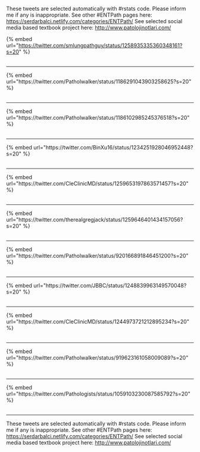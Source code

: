 

These tweets are selected automatically with #rstats code. Please inform me if any is inappropriate.
See other #ENTPath pages here: https://serdarbalci.netlify.com/categories/ENTPath/ 
See selected social media based textbook project here: http://www.patolojinotlari.com/

{% embed url="https://twitter.com/smlungpathguy/status/1258935335360348161?s=20" %}<br>
<br>
<hr>
{% embed url="https://twitter.com/Patholwalker/status/1186291043903258625?s=20" %}<br>
<br>
<hr>
{% embed url="https://twitter.com/Patholwalker/status/1186102985245376518?s=20" %}<br>
<br>
<hr>
{% embed url="https://twitter.com/BinXu16/status/1234251928046952448?s=20" %}<br>
<br>
<hr>
{% embed url="https://twitter.com/CleClinicMD/status/1259653197863571457?s=20" %}<br>
<br>
<hr>
{% embed url="https://twitter.com/therealgregjack/status/1259646401434157056?s=20" %}<br>
<br>
<hr>
{% embed url="https://twitter.com/Patholwalker/status/920166891846451200?s=20" %}<br>
<br>
<hr>
{% embed url="https://twitter.com/JBBC/status/1248839963149570048?s=20" %}<br>
<br>
<hr>
{% embed url="https://twitter.com/CleClinicMD/status/1244973721212895234?s=20" %}<br>
<br>
<hr>
{% embed url="https://twitter.com/Patholwalker/status/919623161058009089?s=20" %}<br>
<br>
<hr>
{% embed url="https://twitter.com/Pathologists/status/1059103230087585792?s=20" %}<br>
<br>
<hr>


These tweets are selected automatically with #rstats code. Please inform me if any is inappropriate.
See other #ENTPath pages here: https://serdarbalci.netlify.com/categories/ENTPath/ 
See selected social media based textbook project here: http://www.patolojinotlari.com/
